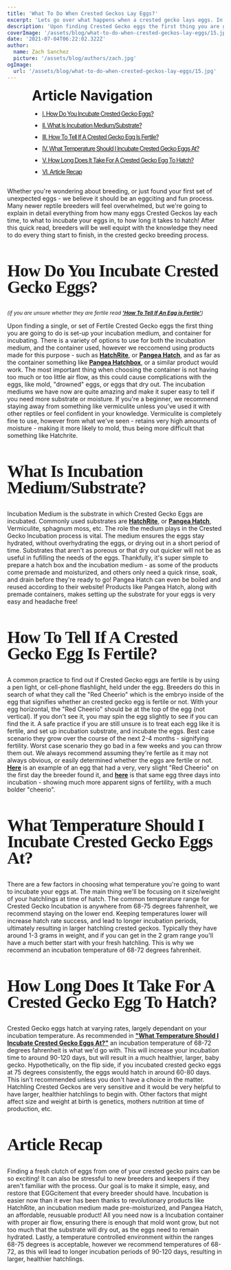 ```yaml
---
title: 'What To Do When Crested Geckos Lay Eggs?'
excerpt: 'Lets go over what happens when a crested gecko lays eggs. In this article we discuss everything from incubation time and incubation medium, How long it takes for the eggs to hatch, How many eggs a Crested gecko might lay a year, and more!'
description: 'Upon finding Crested Gecko eggs the first thing you are going to do is set up your incubation medium. We cover everything about What you should do with Crested Gecko Eggs, and How to tell if Crested Gecko Eggs are Fertile, and more!'
coverImage: '/assets/blog/what-to-do-when-crested-geckos-lay-eggs/15.jpg'
date: '2021-07-04T06:22:02.322Z'
author:
  name: Zach Sanchez
  picture: '/assets/blog/authors/zach.jpg'
ogImage:
  url: '/assets/blog/what-to-do-when-crested-geckos-lay-eggs/15.jpg'
---
```


<div style="text-align:center;width:100%">
  <div style="margin: 0 auto; display: inline-block;text-align:justify;">
  <span style="font-weight:bold;font-size:32px;">Article Navigation</span>
    <ul style="text-decoration: underline;letter-spacing: -1px;" >
      <li style="margin-bottom:10px;"><a href="#how-do-you-incubate-crested-gecko-eggs">
      <span>I. How Do You Incubate Crested Gecko Eggs?</span>
      </a></li>
      <li style="margin-bottom:10px;"><a href="#what-is-incubation-medium">
      <span>II. What Is Incubation Medium/Substrate?</span>
      </a></li>
      <li style="margin-bottom:10px;"><a href="#how-to-tell-if-a-crested-gecko-egg-is-fertile">
      <span>III. How To Tell If A Crested Gecko Egg Is Fertile?</span>
      </a></li>
       <li style="margin-bottom:10px;"><a href="#what-temperature-should-i-incubate-crested-gecko-eggs-at">
      <span>IV. What Temperature Should I Incubate Crested Gecko Eggs At?</span>
      </a></li>
      <li style="margin-bottom:10px;"><a href="#how-long-does-it-take-for-a-crested-gecko-egg-to-hatch">
      <span>V. How Long Does It Take For A Crested Gecko Egg To Hatch? </span>
      </a></li>
       <li style="margin-bottom:4px;"><a href="#article-recap">
      <span>VI. Article Recap</span>
      </a></li>
    </ul>
    <ul>
    </ul>
  </div>
</div>

Whether you're wondering about breeding, or just found your first set of unexpected eggs - we believe it should be an eggciting and fun process. Many newer reptile breeders will feel overwhelmed, but we're going to explain in detail everything from how many eggs Crested Geckos lay each time, to what to incubate your eggs in, to how long it takes to hatch! After this quick read, breeders will be well equipt with the knowledge they need to do every thing start to finish, in the crested gecko breeding process.
<span id="how-do-you-incubate-crested-gecko-eggs" ></span>

<h2 style="font-family:ui-serif;font-size:40px;letter-spacing: -1px;line-height:95%;">How Do You Incubate Crested Gecko Eggs?</h2>
<span style="font-style:italic;font-size:12px;text-align:center;">(if you are unsure whether they are fertile read <a href="#how-to-tell-if-a-crested-gecko-egg-is-fertile" style="text-decoration:underline;font-weight:bold;">'How To Tell If An Egg is Fertile'</a>)</span><br/>

Upon finding a single, or set of Fertile Crested Gecko eggs the first thing you are going to do is set-up your incubation medium, and container for incubating. There is a variety of options to use for both the incubation medium, and the container used, however we reccomend using products made for this purpose - such as <a href="https://www.pangeareptile.com/store/hatchrite.html" style="text-decoration:underline;font-weight:bold;">HatchRite</a>, or <a href="https://www.pangeareptile.com/store/pangea-hatch.html" style="text-decoration:underline;font-weight:bold;">Pangea Hatch</a>, and as far as the container something like <a href="https://www.pangeareptile.com/store/reptile-egg-organizer.html" style="text-decoration:underline;font-weight:bold;">Pangea Hatchbox</a>, or a similar product would work. The most important thing when choosing the container is not having too much or too little air flow, as this could cause complications with the eggs, like mold, "drowned" eggs, or eggs that dry out. The incubation mediums we have now are quite amazing and make it super easy to tell if you need more substrate or moisture. If you're a beginner, we recommend staying away from something like vermiculite unless you've used it with other reptiles or feel confident in your knowledge. Vermiculite is completely fine to use, however from what we've seen - retains very high amounts of moisture - making it more likely to mold, thus being more difficult that something like Hatchrite. 
<span id="what-is-incubation-medium" ></span>

<h2 style="font-family:ui-serif;font-size:40px;letter-spacing: -1px;line-height:95%;">What Is Incubation Medium/Substrate?</h2>

Incubation Medium is the substrate in which Crested Gecko Eggs are incubated. Commonly used substrates are <a href="https://www.pangeareptile.com/store/hatchrite.html" style="text-decoration:underline;font-weight:bold;">HatchRite</a>, or <a href="https://www.pangeareptile.com/store/pangea-hatch.html" style="text-decoration:underline;font-weight:bold;">Pangea Hatch</a>, Vermiculite, sphagnum moss, etc. The role the medium plays in the Crested Gecko Incubation process is vital. The medium ensures the eggs stay hydrated, without overhydrating the eggs, or drying out in a short period of time. Substrates that aren't as poreous or that dry out quicker will not be as useful in fufilling the needs of the eggs. Thankfully, it's super simple to prepare a hatch box and the incubation medium - as some of the products come premade and moisturized, and others only need a quick rinse, soak, and drain before they're ready to go! Pangea Hatch can even be boiled and reused according to their website! Products like Pangea Hatch, along with premade containers, makes setting up the substrate for your eggs is very easy and headache free!
<span id="how-to-tell-if-a-crested-gecko-egg-is-fertile" ></span>

<h2 style="font-family:ui-serif;font-size:40px;letter-spacing: -1px;line-height:95%;">How To Tell If A Crested Gecko Egg Is Fertile?</h2>

A common practice to find out if Crested Gecko eggs are fertile is by using a pen light, or cell-phone flashlight, held under the egg. Breeders do this in search of what they call the "Red Cheerio" which is the embryo inside of the egg that signifies whether an crested gecko egg is fertile or not. With your egg horizontal, the "Red Cheerio" should be at the top of the egg (not vertical). If you don't see it, you may spin the egg slightly to see if you can find the it. A safe practice if you are still unsure is to treat each egg like it is fertile, and set up incubation substrate, and incubate the eggs. Best case scenario they grow over the course of the next 2-4 months - signifying fertility. Worst case scenario they go bad in a few weeks and you can throw them out. We always recommend assuming they're fertile as it may not always obvious, or easily determined whether the eggs are fertile or not. <a href="https://lh6.googleusercontent.com/-uXZ3FMan9C0/UT0qdlme0iI/AAAAAAAAAqE/EXI_KhfJkvU/w644-h428-o-k/001%2B%25281%2529.JPG" style="text-decoration:underline;font-weight:bold;">Here</a> is an example of an egg that had a very, very slight "Red Cheerio" on the first day the breeder found it, and <a href="https://lh5.googleusercontent.com/-crtYJ19yTvE/UT0qm6pkD2I/AAAAAAAAAqM/qTkRO-0yXN4/w760-h428-o-k/100MEDIA%2524IMAG0678.jpg" style="text-decoration:underline;font-weight:bold;">here</a> is that same egg three days into incubation - showing much more apparent signs of fertility, with a much bolder "cheerio".
<span id="what-temperature-should-i-incubate-crested-gecko-eggs-at" ></span>

<h2 style="font-family:ui-serif;font-size:40px;letter-spacing: -1px;line-height:95%;">What Temperature Should I Incubate Crested Gecko Eggs At?</h2>

There are a few factors in choosing what temperature you're going to want to incubate your eggs at. The main thing we'll be focusing on it size/weight of your hatchlings at time of hatch. The common temperature range for Crested Gecko Incubation is anywhere from 68-75 degrees fahrenheit, we recommend staying on the lower end. Keeping temperatures lower will increase hatch rate success, and lead to longer incubation periods, ultimately resulting in larger hatchling crested geckos. Typically they have around 1-3 grams in weight, and if you can get in the 2 gram range you'll have a much better start with your fresh hatchling. This is why we recommend an incubation temperature of 68-72 degrees fahrenheit. 
<span id="how-long-does-it-take-for-a-crested-gecko-egg-to-hatch" ></span>

<h2 style="font-family:ui-serif;font-size:40px;letter-spacing: -1px;line-height:95%;">How Long Does It Take For A Crested Gecko Egg To Hatch?</h2>

Crested Gecko eggs hatch at varying rates, largely dependant on your incubation temperature. As recommended in <a style="text-decoration:underline;font-weight:bold;" href="#what-temperature-should-i-incubate-crested-gecko-eggs-at">"What Temperature Should I Incubate Crested Gecko Eggs At?"</a> an incubation temperature of 68-72 degrees fahrenheit is what we'd go with. This will increase your incubation time to around 90-120 days, but will result in a much healthier, larger, baby gecko. Hypothetically, on the flip side, if you incubated crested gecko eggs at 75 degrees consistently, the eggs would hatch in around 60-80 days. This isn't recommended unless you don't have a choice in the matter. Hatchling Crested Geckos are very sensitive and it would be very helpful to have larger, healthier hatchlings to begin with. Other factors that might affect size and weight at birth is genetics, mothers nutrition at time of production, etc.  
<span id="article-recap" ></span>

<h2 style="font-family:ui-serif;font-size:40px;letter-spacing: -1px;line-height:95%;">Article Recap</h2>

Finding a fresh clutch of eggs from one of your crested gecko pairs can be so exciting! It can also be stressful to new breeders and keepers if they aren't familiar with the process. Our goal is to make it simple, easy, and restore that EGGcitement that every breeder should have. Incubation is easier now than it ever has been thanks to revolutionary products like HatchRite, an incubation medium made pre-moisturized, and Pangea Hatch, an affordable, reusuable product! All you need now is a Incubation container with proper air flow, ensuring there is enough that mold wont grow, but not too much that the substrate will dry out, as the eggs need to remain hydrated. Lastly, a temperature controlled environment within the ranges 68-75 degrees is acceptable, however we recommend temperatures of 68-72, as this will lead to longer incubation periods of 90-120 days, resulting in larger, healthier hatchlings. 